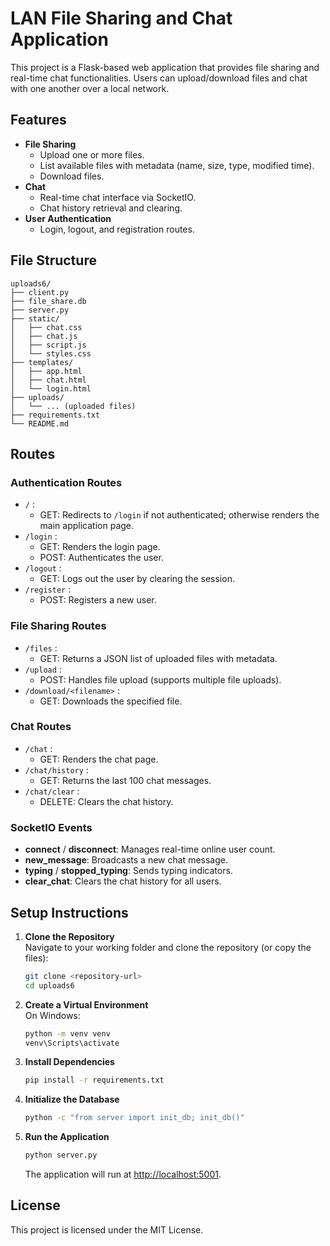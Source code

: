 # LAN File Sharing and Chat Application

This project is a Flask-based web application that provides file sharing and real-time chat functionalities. Users can upload/download files and chat with one another over a local network.

## Features
- **File Sharing**
  - Upload one or more files.
  - List available files with metadata (name, size, type, modified time).
  - Download files.
- **Chat**
  - Real-time chat interface via SocketIO.
  - Chat history retrieval and clearing.
- **User Authentication**
  - Login, logout, and registration routes.

## File Structure
```
uploads6/
├── client.py
├── file_share.db
├── server.py
├── static/
│   ├── chat.css
│   ├── chat.js
│   ├── script.js
│   └── styles.css
├── templates/
│   ├── app.html
│   ├── chat.html
│   └── login.html
├── uploads/
│   └── ... (uploaded files)
├── requirements.txt
└── README.md
```

## Routes

### Authentication Routes
- `/` :  
  - GET: Redirects to `/login` if not authenticated; otherwise renders the main application page.
- `/login` :  
  - GET: Renders the login page.  
  - POST: Authenticates the user.
- `/logout` :  
  - GET: Logs out the user by clearing the session.
- `/register` :  
  - POST: Registers a new user.

### File Sharing Routes
- `/files` :  
  - GET: Returns a JSON list of uploaded files with metadata.
- `/upload` :  
  - POST: Handles file upload (supports multiple file uploads).
- `/download/<filename>` :  
  - GET: Downloads the specified file.

### Chat Routes
- `/chat` :  
  - GET: Renders the chat page.
- `/chat/history` :  
  - GET: Returns the last 100 chat messages.
- `/chat/clear` :  
  - DELETE: Clears the chat history.

### SocketIO Events
- **connect** / **disconnect**: Manages real-time online user count.
- **new_message**: Broadcasts a new chat message.
- **typing** / **stopped_typing**: Sends typing indicators.
- **clear_chat**: Clears the chat history for all users.

## Setup Instructions

1. **Clone the Repository**  
   Navigate to your working folder and clone the repository (or copy the files):

   ```bash
   git clone <repository-url>
   cd uploads6
   ```

2. **Create a Virtual Environment**  
   On Windows:
   ```bash
   python -m venv venv
   venv\Scripts\activate
   ```

3. **Install Dependencies**  
   ```bash
   pip install -r requirements.txt
   ```

4. **Initialize the Database**  
   ```bash
   python -c "from server import init_db; init_db()"
   ```

5. **Run the Application**  
   ```bash
   python server.py
   ```
   The application will run at [http://localhost:5001](http://localhost:5001).

## License

This project is licensed under the MIT License.
